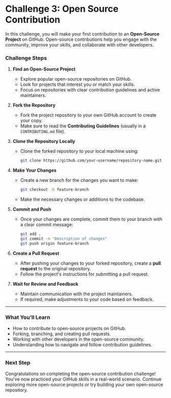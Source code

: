 # **Challenge 3: Open Source Contribution**

In this challenge, you will make your first contribution to an **Open-Source Project** on GitHub. Open-source contributions help you engage with the community, improve your skills, and collaborate with other developers.

### **Challenge Steps**

1. **Find an Open-Source Project**
   - Explore popular open-source repositories on GitHub.
   - Look for projects that interest you or match your skills.
   - Focus on repositories with clear contribution guidelines and active maintainers.

2. **Fork the Repository**
   - Fork the project repository to your own GitHub account to create your copy.
   - Make sure to read the **Contributing Guidelines** (usually in a `CONTRIBUTING.md` file).

3. **Clone the Repository Locally**
   - Clone the forked repository to your local machine using:
     ```bash
     git clone https://github.com/your-username/repository-name.git
     ```

4. **Make Your Changes**
   - Create a new branch for the changes you want to make:
     ```bash
     git checkout -b feature-branch
     ```
   - Make the necessary changes or additions to the codebase.

5. **Commit and Push**
   - Once your changes are complete, commit them to your branch with a clear commit message:
     ```bash
     git add .
     git commit -m "Description of changes"
     git push origin feature-branch
     ```

6. **Create a Pull Request**
   - After pushing your changes to your forked repository, create a **pull request** to the original repository.
   - Follow the project's instructions for submitting a pull request.

7. **Wait for Review and Feedback**
   - Maintain communication with the project maintainers.
   - If required, make adjustments to your code based on feedback.

---

### **What You’ll Learn**
- How to contribute to open-source projects on GitHub.
- Forking, branching, and creating pull requests.
- Working with other developers in the open-source community.
- Understanding how to navigate and follow contribution guidelines.

---

### **Next Step**
Congratulations on completing the open-source contribution challenge! You've now practiced your GitHub skills in a real-world scenario. Continue exploring more open-source projects or try building your own open-source repository.
